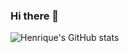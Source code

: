 ### Hi there 👋

![Henrique's GitHub stats](https://github-readme-stats.vercel.app/api?username=itzhendo&show_icons=true&theme=tokyonight)

